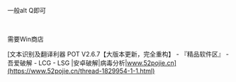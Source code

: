 一般alt Q即可

‍

需要Win商店

[文本识别及翻译利器 POT V2.6.7【大版本更新，完全重构】 - 『精品软件区』 - 吾爱破解 - LCG - LSG |安卓破解|病毒分析|www.52pojie.cn](https://www.52pojie.cn/thread-1829954-1-1.html)

‍
